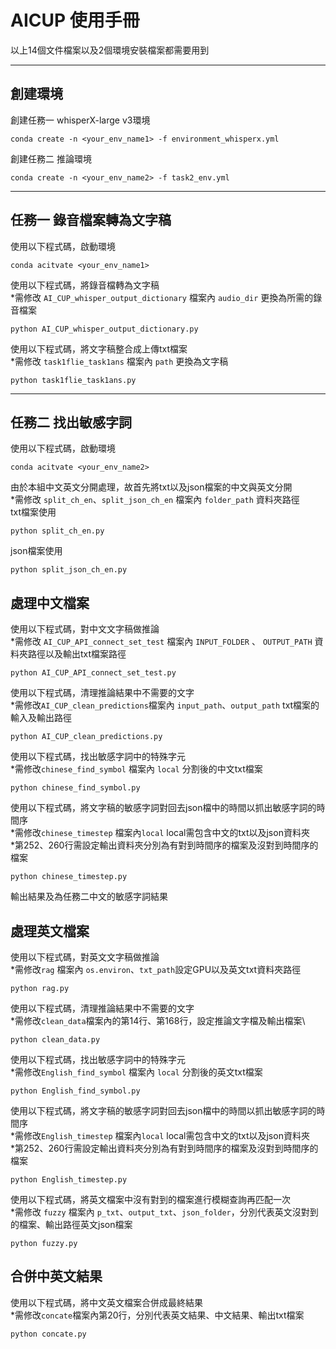 # AICUP 使用手冊  
以上14個文件檔案以及2個環境安裝檔案都需要用到
****
## 創建環境
創建任務一 whisperX-large v3環境
    
    conda create -n <your_env_name1> -f environment_whisperx.yml
創建任務二 推論環境  

    conda create -n <your_env_name2> -f task2_env.yml
****
## 任務一 錄音檔案轉為文字稿 
使用以下程式碼，啟動環境

    conda acitvate <your_env_name1>
    
使用以下程式碼，將錄音檔轉為文字稿  
*需修改 `AI_CUP_whisper_output_dictionary` 檔案內 `audio_dir` 更換為所需的錄音檔案
    
    python AI_CUP_whisper_output_dictionary.py

使用以下程式碼，將文字稿整合成上傳txt檔案  
*需修改 `task1flie_task1ans` 檔案內 `path` 更換為文字稿
    
    python task1flie_task1ans.py

****
## 任務二 找出敏感字詞
使用以下程式碼，啟動環境  

    conda acitvate <your_env_name2>
由於本組中文英文分開處理，故首先將txt以及json檔案的中文與英文分開    
*需修改 `split_ch_en`、`split_json_ch_en` 檔案內 `folder_path` 資料夾路徑  
txt檔案使用
    
    python split_ch_en.py

json檔案使用  

    python split_json_ch_en.py

## 處理中文檔案  
使用以下程式碼，對中文文字稿做推論    
*需修改 `AI_CUP_API_connect_set_test` 檔案內 `INPUT_FOLDER` 、 `OUTPUT_PATH` 資料夾路徑以及輸出txt檔案路徑
    
    python AI_CUP_API_connect_set_test.py
使用以下程式碼，清理推論結果中不需要的文字  
*需修改`AI_CUP_clean_predictions`檔案內 `input_path`、`output_path` txt檔案的輸入及輸出路徑  

    python AI_CUP_clean_predictions.py
使用以下程式碼，找出敏感字詞中的特殊字元  
*需修改`chinese_find_symbol` 檔案內 `local` 分割後的中文txt檔案
    
    python chinese_find_symbol.py
使用以下程式碼，將文字稿的敏感字詞對回去json檔中的時間以抓出敏感字詞的時間序  
*需修改`chinese_timestep` 檔案內`local`  local需包含中文的txt以及json資料夾  
*第252、260行需設定輸出資料夾分別為有對到時間序的檔案及沒對到時間序的檔案
    
    python chinese_timestep.py 

輸出結果及為任務二中文的敏感字詞結果
## 處理英文檔案
使用以下程式碼，對英文文字稿做推論  
*需修改`rag` 檔案內 `os.environ`、`txt_path`設定GPU以及英文txt資料夾路徑    

    python rag.py
使用以下程式碼，清理推論結果中不需要的文字  
*需修改`clean_data`檔案內的第14行、第168行，設定推論文字檔及輸出檔案\
        
    python clean_data.py
使用以下程式碼，找出敏感字詞中的特殊字元      
*需修改`English_find_symbol` 檔案內 `local` 分割後的英文txt檔案 
        
    python English_find_symbol.py

使用以下程式碼，將文字稿的敏感字詞對回去json檔中的時間以抓出敏感字詞的時間序  
*需修改`English_timestep` 檔案內`local`  local需包含中文的txt以及json資料夾  
*第252、260行需設定輸出資料夾分別為有對到時間序的檔案及沒對到時間序的檔案
        
    python English_timestep.py

使用以下程式碼，將英文檔案中沒有對到的檔案進行模糊查詢再匹配一次  
*需修改 `fuzzy` 檔案內 `p_txt`、`output_txt`、`json_folder`，分別代表英文沒對到的檔案、輸出路徑英文json檔案  

    python fuzzy.py
    
## 合併中英文結果
使用以下程式碼，將中文英文檔案合併成最終結果  
*需修改`concate`檔案內第20行，分別代表英文結果、中文結果、輸出txt檔案  

    python concate.py

    
